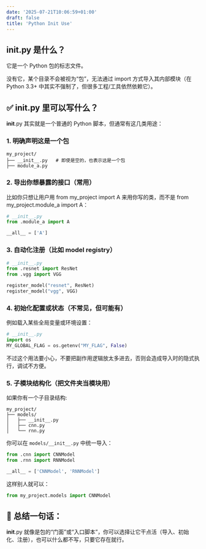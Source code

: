 ```yaml
---
date: '2025-07-21T10:06:59+01:00'
draft: false
title: 'Python Init Use'
---
```

## __init__.py 是什么？
它是一个 Python 包的标志文件。

没有它，某个目录不会被视为“包”，无法通过 import 方式导入其内部模块（在 Python 3.3+ 中其实不强制了，但很多工程/工具依然依赖它）。
## ✅ __init__.py 里可以写什么？
__init__.py 其实就是一个普通的 Python 脚本，但通常有这几类用途：

### 1. 明确声明这是一个包
```
my_project/
├── __init__.py   # 即使是空的，也表示这是一个包
├── module_a.py
```
### 2. 导出你想暴露的接口（常用）
比如你只想让用户用 from my_project import A 来用你写的类，而不是 from my_project.module_a import A：
```python
# __init__.py
from .module_a import A

__all__ = ['A']
```
### 3. 自动化注册（比如 model registry）
```python
# __init__.py
from .resnet import ResNet
from .vgg import VGG

register_model("resnet", ResNet)
register_model("vgg", VGG)
``` 
### 4. 初始化配置或状态（不常见，但可能有）
例如载入某些全局变量或环境设置：
```python
# __init__.py
import os
MY_GLOBAL_FLAG = os.getenv("MY_FLAG", False)
```
不过这个用法要小心，不要把副作用逻辑放太多进去，否则会造成导入时的隐式执行，调试不方便。
### 5. 子模块结构化（把文件夹当模块用）
如果你有一个子目录结构:
```
my_project/
├── models/
│   ├── __init__.py
│   ├── cnn.py
│   └── rnn.py
```
你可以在 ```models/__init__.py``` 中统一导入：
```python
from .cnn import CNNModel
from .rnn import RNNModel

__all__ = ['CNNModel', 'RNNModel']
```
这样别人就可以：
```python
from my_project.models import CNNModel
```
## 🧱 总结一句话：
__init__.py 就像是包的“门面”或“入口脚本”，你可以选择让它干点活（导入、初始化、注册），也可以什么都不写，只要它存在就行。
